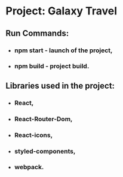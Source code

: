 # Project: **Galaxy Travel**

## Run Commands:
 * ### npm start - launch of the project,
 * ### npm build - project build.

## Libraries used in the project:
* ### React,
* ### React-Router-Dom,
* ### React-icons,
* ### styled-components,
* ### webpack.
